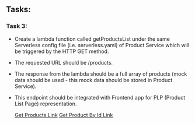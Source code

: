 <h2>Tasks:</h2>

<h3>Task 3:</h3>

 - Create a lambda function called getProductsList under the same Serverless config file (i.e. serverless.yaml) of Product Service which will be triggered by the HTTP GET method.
 - The requested URL should be /products.
 - The response from the lambda should be a full array of products (mock data should be used - this mock data should be stored in Product Service).
 - This endpoint should be integrated with Frontend app for PLP (Product List Page) representation.

    <a href="https://lse7wqxd9b.execute-api.eu-west-1.amazonaws.com/dev/products" rel="nofollow">Get Products Link</a>
    <a href="https://lse7wqxd9b.execute-api.eu-west-1.amazonaws.com/dev/products/659b5b17-9981-429c-939a-3a703de81d49" rel="nofollow">Get Product By Id Link</a>
